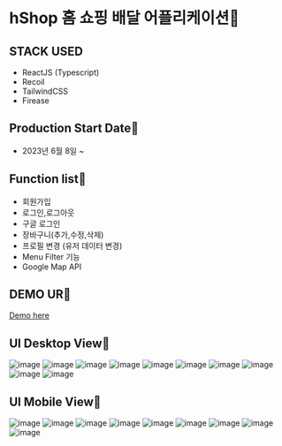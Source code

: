 # hShop 홈 쇼핑 배달 어플리케이션📌
## STACK USED
* ReactJS (Typescript) <br>
* Recoil <br>
* TailwindCSS <br>
* Firease <br>
## Production Start Date📌
* 2023년 6월 8일 ~
## Function list📌
* 회원가입
* 로그인,로그아웃
* 구글 로그인
* 장바구니(추가,수정,삭제)
* 프로필 변경 (유저 데이터 변경)
* Menu Filter 기능
* Google Map API
## DEMO UR📌
<a href="hshop-18d5d.web.app">Demo here</a>
## UI Desktop View📌
![image](https://github.com/hoho3419/hshop/assets/106577276/47959f68-8bdd-494c-95f2-9fb6c439d311)
![image](https://github.com/hoho3419/hshop/assets/106577276/287a3e11-dc6b-47a5-a2cd-65af1dec2659)
![image](https://github.com/hoho3419/hshop/assets/106577276/b85fab51-5f84-49a5-b899-2668a534eb17)
![image](https://github.com/hoho3419/hshop/assets/106577276/03b5d86d-0e98-43ed-b8af-3bef0cc83301)
![image](https://github.com/hoho3419/hshop/assets/106577276/e72d1dba-2115-4e05-8388-c63e550c848a)
![image](https://github.com/hoho3419/hshop/assets/106577276/42819b36-f946-4958-bc57-80452485f1ab)
![image](https://github.com/hoho3419/hshop/assets/106577276/d9ccd7c5-b224-4bf7-96e9-73f4a52c55bc)
![image](https://github.com/hoho3419/hshop/assets/106577276/61b197af-09ce-44b5-bba9-9ffce276f4be)
![image](https://github.com/hoho3419/hshop/assets/106577276/f5809247-d54b-42ec-a043-d247e5e94807)
![image](https://github.com/hoho3419/hshop/assets/106577276/1d7779b6-4346-4b25-8db9-6d2c6b8cc543)
## UI Mobile View📌
![image](https://github.com/hoho3419/hshop/assets/106577276/a31be1fd-5011-4c02-905d-3ef1c5970e55)
![image](https://github.com/hoho3419/hshop/assets/106577276/5ea867e8-ab0e-424d-94e6-e533839f1275)
![image](https://github.com/hoho3419/hshop/assets/106577276/d669d52f-39ef-4cf9-9ea2-7e37d51eee7f)
![image](https://github.com/hoho3419/hshop/assets/106577276/31e09494-107e-4e56-8829-1d5af20800a7)
![image](https://github.com/hoho3419/hshop/assets/106577276/5ff766d1-1067-45e9-a4b8-f96a00da2a28)
![image](https://github.com/hoho3419/hshop/assets/106577276/d4748f98-b885-4041-b3b2-0bb6f13879c9)
![image](https://github.com/hoho3419/hshop/assets/106577276/74ef0190-804a-4854-a3e3-21770feb6d9d)
![image](https://github.com/hoho3419/hshop/assets/106577276/2bbabe7d-6d23-4e2b-86f1-2eeaf1a708b8)
![image](https://github.com/hoho3419/hshop/assets/106577276/ee309fca-d6b4-48cf-9faa-e0e241cde687)
